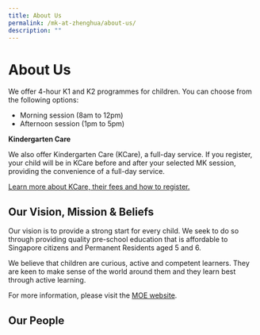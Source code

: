 ```yaml
---
title: About Us
permalink: /mk-at-zhenghua/about-us/
description: ""
---
```

# About Us

We offer 4-hour K1 and K2 programmes for children. You can choose from the following options:

*   Morning session (8am to 12pm)
*   Afternoon session (1pm to 5pm)

  

**Kindergarten Care**

We also offer Kindergarten Care (KCare), a full-day service. If you register, your child will be in KCare before and after your selected MK session, providing the convenience of a full-day service.

  
<a href="https://www.moe.gov.sg/preschool/moe-kindergarten/kindergarten-care/" target="_blank">Learn more about KCare, their fees and how to register.</a>

Our Vision, Mission & Beliefs
-----------------------------

Our vision is to provide a strong start for every child. We seek to do so through providing quality pre-school education that is affordable to Singapore citizens and Permanent Residents aged 5 and 6.

  

We believe that children are curious, active and competent learners. They are keen to make sense of the world around them and they learn best through active learning.

  

For more information, please visit the <a href="https://www.moe.gov.sg/preschool/moe-kindergarten/overview" target="_blank">MOE website</a>.

Our People
----------